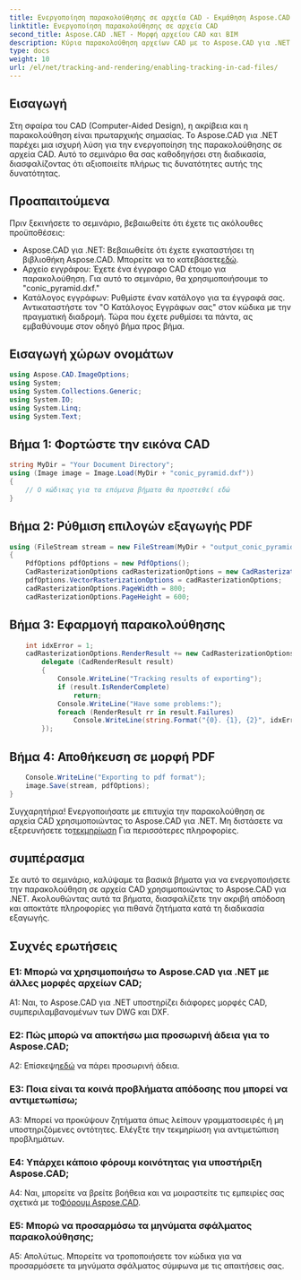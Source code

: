 ```yaml
---
title: Ενεργοποίηση παρακολούθησης σε αρχεία CAD - Εκμάθηση Aspose.CAD
linktitle: Ενεργοποίηση παρακολούθησης σε αρχεία CAD
second_title: Aspose.CAD .NET - Μορφή αρχείου CAD και BIM
description: Κύρια παρακολούθηση αρχείων CAD με το Aspose.CAD για .NET. Ακολουθήστε τον οδηγό βήμα προς βήμα για ακριβή απόδοση και παρακολούθηση σφαλμάτων. Κατεβάστε τώρα!
type: docs
weight: 10
url: /el/net/tracking-and-rendering/enabling-tracking-in-cad-files/
---
```

## Εισαγωγή

Στη σφαίρα του CAD (Computer-Aided Design), η ακρίβεια και η παρακολούθηση είναι πρωταρχικής σημασίας. Το Aspose.CAD για .NET παρέχει μια ισχυρή λύση για την ενεργοποίηση της παρακολούθησης σε αρχεία CAD. Αυτό το σεμινάριο θα σας καθοδηγήσει στη διαδικασία, διασφαλίζοντας ότι αξιοποιείτε πλήρως τις δυνατότητες αυτής της δυνατότητας.

## Προαπαιτούμενα

Πριν ξεκινήσετε το σεμινάριο, βεβαιωθείτε ότι έχετε τις ακόλουθες προϋποθέσεις:
-  Aspose.CAD για .NET: Βεβαιωθείτε ότι έχετε εγκαταστήσει τη βιβλιοθήκη Aspose.CAD. Μπορείτε να το κατεβάσετε[εδώ](https://releases.aspose.com/cad/net/).
- Αρχείο εγγράφου: Έχετε ένα έγγραφο CAD έτοιμο για παρακολούθηση. Για αυτό το σεμινάριο, θα χρησιμοποιήσουμε το "conic_pyramid.dxf."
- Κατάλογος εγγράφων: Ρυθμίστε έναν κατάλογο για τα έγγραφά σας. Αντικαταστήστε τον "Ο Κατάλογος Εγγράφων σας" στον κώδικα με την πραγματική διαδρομή.
Τώρα που έχετε ρυθμίσει τα πάντα, ας εμβαθύνουμε στον οδηγό βήμα προς βήμα.

## Εισαγωγή χώρων ονομάτων

```csharp
using Aspose.CAD.ImageOptions;
using System;
using System.Collections.Generic;
using System.IO;
using System.Linq;
using System.Text;
```

## Βήμα 1: Φορτώστε την εικόνα CAD

```csharp
string MyDir = "Your Document Directory";
using (Image image = Image.Load(MyDir + "conic_pyramid.dxf"))
{
    // Ο κώδικας για τα επόμενα βήματα θα προστεθεί εδώ
}
```

## Βήμα 2: Ρύθμιση επιλογών εξαγωγής PDF

```csharp
using (FileStream stream = new FileStream(MyDir + "output_conic_pyramid.pdf", FileMode.Create))
{
    PdfOptions pdfOptions = new PdfOptions();
    CadRasterizationOptions cadRasterizationOptions = new CadRasterizationOptions();
    pdfOptions.VectorRasterizationOptions = cadRasterizationOptions;
    cadRasterizationOptions.PageWidth = 800;
    cadRasterizationOptions.PageHeight = 600;
```

## Βήμα 3: Εφαρμογή παρακολούθησης

```csharp
    int idxError = 1;
    cadRasterizationOptions.RenderResult += new CadRasterizationOptions.CadRenderHandler(
        delegate (CadRenderResult result)
        {
            Console.WriteLine("Tracking results of exporting");
            if (result.IsRenderComplete)
                return;
            Console.WriteLine("Have some problems:");
            foreach (RenderResult rr in result.Failures)
                Console.WriteLine(string.Format("{0}. {1}, {2}", idxError++, rr.RenderCode.ToString(), rr.Message));
        });
```

## Βήμα 4: Αποθήκευση σε μορφή PDF

```csharp
    Console.WriteLine("Exporting to pdf format");
    image.Save(stream, pdfOptions);
}
```

 Συγχαρητήρια! Ενεργοποιήσατε με επιτυχία την παρακολούθηση σε αρχεία CAD χρησιμοποιώντας το Aspose.CAD για .NET. Μη διστάσετε να εξερευνήσετε το[τεκμηρίωση](https://reference.aspose.com/cad/net/) Για περισσότερες πληροφορίες.

## συμπέρασμα

Σε αυτό το σεμινάριο, καλύψαμε τα βασικά βήματα για να ενεργοποιήσετε την παρακολούθηση σε αρχεία CAD χρησιμοποιώντας το Aspose.CAD για .NET. Ακολουθώντας αυτά τα βήματα, διασφαλίζετε την ακριβή απόδοση και αποκτάτε πληροφορίες για πιθανά ζητήματα κατά τη διαδικασία εξαγωγής.

## Συχνές ερωτήσεις

### Ε1: Μπορώ να χρησιμοποιήσω το Aspose.CAD για .NET με άλλες μορφές αρχείων CAD;

A1: Ναι, το Aspose.CAD για .NET υποστηρίζει διάφορες μορφές CAD, συμπεριλαμβανομένων των DWG και DXF.

### Ε2: Πώς μπορώ να αποκτήσω μια προσωρινή άδεια για το Aspose.CAD;

 Α2: Επίσκεψη[εδώ](https://purchase.aspose.com/temporary-license/) να πάρει προσωρινή άδεια.

### Ε3: Ποια είναι τα κοινά προβλήματα απόδοσης που μπορεί να αντιμετωπίσω;

A3: Μπορεί να προκύψουν ζητήματα όπως λείπουν γραμματοσειρές ή μη υποστηριζόμενες οντότητες. Ελέγξτε την τεκμηρίωση για αντιμετώπιση προβλημάτων.

### Ε4: Υπάρχει κάποιο φόρουμ κοινότητας για υποστήριξη Aspose.CAD;

 A4: Ναι, μπορείτε να βρείτε βοήθεια και να μοιραστείτε τις εμπειρίες σας σχετικά με το[Φόρουμ Aspose.CAD](https://forum.aspose.com/c/cad/19).

### Ε5: Μπορώ να προσαρμόσω τα μηνύματα σφάλματος παρακολούθησης;

Α5: Απολύτως. Μπορείτε να τροποποιήσετε τον κώδικα για να προσαρμόσετε τα μηνύματα σφάλματος σύμφωνα με τις απαιτήσεις σας.